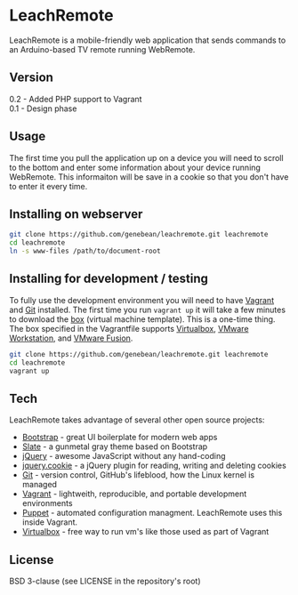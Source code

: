 # LeachRemote

LeachRemote is a mobile-friendly web application that sends commands to an
Arduino-based TV remote running WebRemote.

## Version

0.2 - Added PHP support to Vagrant  
0.1 - Design phase  

## Usage

The first time you pull the application up on a device you will need to scroll
to the bottom and enter some information about your device running WebRemote.
This informaiton will be save in a cookie so that you don't have to enter it
every time.

## Installing on webserver

```sh
git clone https://github.com/genebean/leachremote.git leachremote
cd leachremote
ln -s www-files /path/to/document-root
```

## Installing for development / testing

To fully use the development environment you will need to have [Vagrant] and [Git]
installed. The first time you run `vagrant up` it will take a few minutes to download
the [box] (virtual machine template). This is a one-time thing. The box specified in 
the Vagrantfile supports [Virtualbox], [VMware Workstation], and [VMware Fusion].

```sh
git clone https://github.com/genebean/leachremote.git leachremote  
cd leachremote  
vagrant up  
```

## Tech

LeachRemote takes advantage of several other open source projects:

* [Bootstrap] - great UI boilerplate for modern web apps
* [Slate] - a gunmetal gray theme based on Bootstrap
* [jQuery] - awesome JavaScript without any hand-coding
* [jquery.cookie] - a jQuery plugin for reading, writing and deleting cookies
* [Git] - version control, GitHub's lifeblood, how the Linux kernel is managed
* [Vagrant] - lightweith, reproducible, and portable development environments
* [Puppet] - automated configuration managment. LeachRemote uses this inside Vagrant.
* [Virtualbox] - free way to run vm's like those used as part of Vagrant

License
----

BSD 3-clause (see LICENSE in the repository's root)

[Bootstrap]:http://twitter.github.com/bootstrap/
[Slate]:http://bootswatch.com/slate/
[jQuery]:http://jquery.com
[jquery.cookie]:https://github.com/carhartl/jquery-cookie
[Git]:http://git-scm.com/
[Vagrant]:http://www.vagrantup.com/
[Puppet]:http://docs.puppetlabs.com/guides/install_puppet/pre_install.html
[Virtualbox]:https://www.virtualbox.org/wiki/Downloads
[VMware Workstation]:http://www.vmware.com/products/workstation/
[VMware Fusion]:http://www.vmware.com/products/fusion/
[box]:https://vagrantcloud.com/genebean/centos6-64bit

